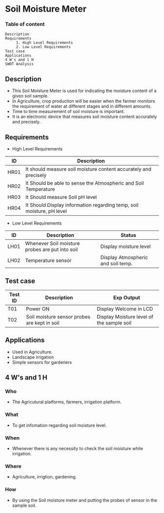 # Soil Moisture Meter

###  Table of content
    Description
    Requirements
         1. High Level Requirements 
         2. Low Level Requirements
    Test case
    Applications
    4 W's and 1 H
    SWOT Analysis
    
    
## Description

*	This Soil Moisture Meter is used for indicating the moisture content of a given soil sample.
*	In Agriculture, crop production will be easier when the farmer monitors the requirement of water at different stages and in different amounts. 
*	Time to time measurement of soil moisture is important.
*	It is an electronic device that measures soil moisture content accurately and precisely.




## Requirements

* High Level Requirements 

|ID|	Description|
| --- | --- |
|HR01	|It should measure soil moisture content accurately and precisely|
|HR02	|It Should be able to sense the Atmospheric and Soil Temperature|
|HR03	|It Should measure Soil pH level|
|HR04	|It Should Display information regarding temp, soil moisture, pH level|
	
* Low Level Requirements

|ID |           Description |          Status|
| --- | --- | --- |
|LH01	| Whenever Soil moisture probes are put into soil |  Display moisture level |
|LH02	| Temperature sensor                 |  Display Atmospheric and soil temp.  |

## Test case

|Test ID |	Description	| Exp Output|
| --- | --- | --- |
|T01|	Power ON	| Display Welcome in LCD|
|T02	|Soil moisture sensor probes are kept in soil |	Display Moisture level of the sample soil|


## Applications
* Used in Agriculture.
* Landscape irrigation
* Simple sensors for gardeners

## 4 W's and 1 H
### Who
* The Agricutural platforms, farmers, irrigation platform.
### What
* To get infomation regarding soil moisture level.
### When
* Whenever there is any necessity to check the soil moisture while irrigation.
### Where
* Agriculture, irrigtion, gardening.
### How
* By using the Soil moisture meter and putting the probes of sensor in the sample soil.
